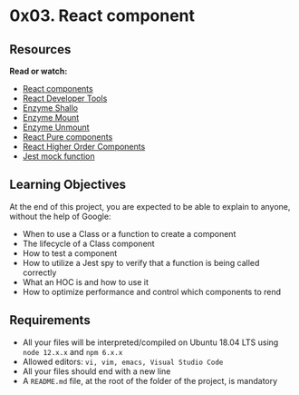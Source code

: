 # 0x03. React component

## Resources

**Read or watch:**

* <a href="https://intranet.alxswe.com/rltoken/eHblf6Gksn6yyB63AxL95Q">React components</a>
* <a href="https://intranet.alxswe.com/rltoken/ISa2LQiraDIOLg6hSp6GqA">React Developer Tools</a>
* <a href="https://intranet.alxswe.com/rltoken/R4sY6vv0_EZi5BwskKwOLg">Enzyme Shallo</a>
* <a href="https://intranet.alxswe.com/rltoken/-cuX84kIn3EWCuJNx-P74A">Enzyme Mount</a>
* <a href="https://intranet.alxswe.com/rltoken/yQlfthRXFmRQHkNSDzMTag">Enzyme Unmount</a>
* <a href="https://intranet.alxswe.com/rltoken/JYDb2WZMLwBxM9qHjTVdpA">React Pure components</a>
* <a href="https://intranet.alxswe.com/rltoken/AQ3a58-uRtO20Ysam9M6vw">React Higher Order Components</a>
* <a href="https://intranet.alxswe.com/rltoken/W0QL_4bEjld02Hr2-qQYrw">Jest mock function</a>


## Learning Objectives

At the end of this project, you are expected to be able to explain to anyone, without the help of Google:
* When to use a Class or a function to create a component
* The lifecycle of a Class component
* How to test a component
* How to utilize a Jest spy to verify that a function is being called correctly
* What an HOC is and how to use it
* How to optimize performance and control which components to rend

## Requirements

* All your files will be interpreted/compiled on Ubuntu 18.04 LTS using `node 12.x.x` and `npm 6.x.x`
* Allowed editors: `vi, vim, emacs, Visual Studio Code`
* All your files should end with a new line
* A `README.md` file, at the root of the folder of the project, is mandatory
